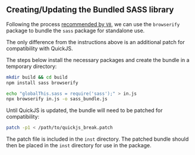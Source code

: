
## Creating/Updating the Bundled SASS library

Following the process [recommended by `V8`](https://cran.r-project.org/web/packages/V8/vignettes/npm.html#NPM_and_browserify), we can use the `browserify` package to bundle the `sass` package for standalone use.

The only difference from the instructions above is an additional patch for compatibility with QuickJS.

The steps below install the necessary packages and create the bundle in a temporary directory:

```bash
mkdir build && cd build
npm install sass browserify

echo "globalThis.sass = require('sass');" > in.js
npx browserify in.js -o sass_bundle.js
```

Until QuickJS is updated, the bundle will need to be patched for compatibility:

```bash
patch -p1 < /path/to/quickjs_break.patch
```

The patch file is included in the `inst` directory. The patched bundle should then be placed in the `inst` directory for use in the package.
